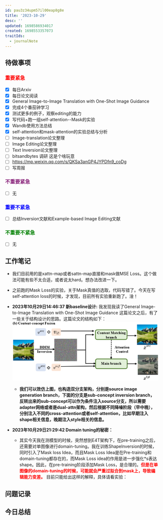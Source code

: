 ```yaml
---
id: pau3z34upm57il00eap8g8e
title: '2023-10-29'
desc: ''
updated: 1698586934017
created: 1698553357073
traitIds:
  - journalNote
---
```

<!--
Based on the journaling method created by Intelligent Change:
- [Intelligent Change: Our Story](https://www.intelligentchange.com/pages/our-story)
- [The Five Minute Journal](https://www.intelligentchange.com/products/the-five-minute-journal)
-->



## **待做事项**

### <font color=red>**重要紧急**</font>
- [x]  每日Arxiv
- [x]  每日论文阅读
  - [x] General Image-to-Image Translation with One-Shot Image Guidance 
- [x]  完成4个番茄钟学习
- [x]  测试更多的例子，观察editing的能力
- [x]  写代码+跑一组self-attention--Mask的实验 
- [x]  Wandb使用方法总结
- [x]  self-attention和mask-attention的实验总结与分析
- [ ]  Image-translation论文整理
- [ ]  Image Editing论文整理
- [ ]  Text Inversion论文整理
- [ ]  bitsandbytes 调研 这是个啥玩意
  - [ ]  https://mp.weixin.qq.com/s/QKSa3anGP4JYPDfn9_coDg
- [ ]  写周报

### <font color=#871F78>**不重要紧急**</font>

- [ ] 无



### <font color=blue>**重要不紧急**</font>

- [ ] 总结Inversion文献和Example-based Image Editing文献

### <font color=green>**不重要不紧急**</font>

- [ ] 无




## **工作笔记**
* 我们目前用的是xattn-map或者sattn-map直接和mask做MSE Loss。这个做法可能有些不太合适，或者说太hard。想办法改进一下。

* 之前跑的Mask Loss的实验，关于Mask真值的选取，代码写错了。今天在写self-attention loss的时候，才发现，目前所有实验重新跑了。淦！
* **2023年10月29日14:46:37 新baseline设计:** 我发现我读了General Image-to-Image Translation with One-Shot Image Guidance 这篇论文之后，有了一些关于结构设计的思路。这篇论文的结构如下：
![图 0](assets/images/fc306c91de09bd41c6673c7d93b271ed219de7d0a26aeca89bd6e08524c7221e.png)  
  * **我们可以效仿上图，也构造双分支架构，分别是source image generation branch，下面的分支是sub-concept inversion branch，反转出来的sub-concept可以作为条件注入source分支，所以需要adapter网络或者是dual-attn架构，然后根据不同降噪阶段（早中晚），分别注入不同的cross-attention或者self-attention，比如早期注入shape相关信息，晚期注入style相关的信息。**

* **2023年10月29日21:29:42 Domain tuning的秘密：**
  * 其实今天我在测模型的时候，突然想到E4T架构下，在pre-training之后，还需要对单图像进行domain-tuning。我在训练ShapeInversion的时候，同时引入了Mask loss Idea，而且Mask Loss Idea是在Pre-training和domain-tuning都存在的，而Mask Loss idea的作用是进一步强化*s表达shape。因此，在pre-training阶段添加Mask Loss，是合理的。<font color="red">**但是在单图像的domain-tuning的时候，可能就会严重过拟合到mask上，导致编辑能力变差。**</font> 目前只能给出这样的解释，具体请看实验：



## **问题记录**



## **今日总结**
